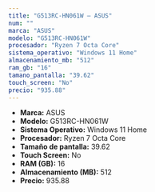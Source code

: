 ```yaml
---
title: "G513RC-HN061W — ASUS"
num: ""
marca: "ASUS"
modelo: "G513RC-HN061W"
procesador: "Ryzen 7 Octa Core"
sistema_operativo: "Windows 11 Home"
almacenamiento_mb: "512"
ram_gb: "16"
tamano_pantalla: "39.62"
touch_screen: "No"
precio: "935.88"
---
```

<ul>
<li><strong>Marca:</strong> ASUS</li>
<li><strong>Modelo:</strong> G513RC-HN061W</li>
<li><strong>Sistema Operativo:</strong> Windows 11 Home</li>
<li><strong>Procesador:</strong> Ryzen 7 Octa Core </li>
<li><strong>Tamaño de pantalla:</strong> 39.62</li>
<li><strong>Touch Screen:</strong> No</li>
<li><strong>RAM (GB):</strong> 16</li>
<li><strong>Almacenamiento (MB):</strong> 512</li>
<li><strong>Precio:</strong> 935.88</li>
</ul>
